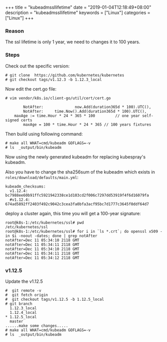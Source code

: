 +++
title = "kubeadmssllifetime"
date = "2019-01-04T12:18:49+08:00"
description = "kubeadmssllifetime"
keywords = ["Linux"]
categories = ["Linux"]
+++
### Reason
The ssl lifetime is only 1 year, we need to changes it to 100 years.    

### Steps
Check out the specific version:    

```
# git clone  https://github.com/kubernetes/kubernetes
# git checkout tags/v1.12.3 -b 1.12.3_local
```
Now edit the cert.go file:    

```
# vim vendor/k8s.io/client-go/util/cert/cert.go

		NotAfter:              now.Add(duration365d * 100).UTC(),
		NotAfter:     time.Now().Add(duration365d * 100).UTC(),
	maxAge := time.Hour * 24 * 365 * 100         // one year self-signed certs
		maxAge = 100 * time.Hour * 24 * 365 // 100 years fixtures
```
Then build using following command:    

```
# make all WHAT=cmd/kubeadm GOFLAGS=-v
# ls  _output/bin/kubeadm
```
Now using the newly generated kubeadm for replacing kubespray's kubeadm.    

Also you have to change the sha256sum of the kubeadm which exists in
`roles/download/defaults/main.yml`:    


```
kubeadm_checksums:
  v1.12.4: bc7988ee60b91ffc5921942338ce1d103cd2f006c7297dd53919f4f6d16079fa
  #v1.12.4: 674ad5892ff2403f492c9042c3cea3fa0bfa3acf95bc7d1777c3645f0ddf64d7
```
deploy a cluster again, this time you will get a 100-year signature:    

```
root@k8s-1:/etc/kubernetes/ssl# pwd
/etc/kubernetes/ssl
root@k8s-1:/etc/kubernetes/ssl# for i in `ls *.crt`; do openssl x509 -in $i -noout -dates; done | grep notAfter
notAfter=Dec 11 05:34:10 2118 GMT
notAfter=Dec 11 05:34:11 2118 GMT
notAfter=Dec 11 05:34:10 2118 GMT
notAfter=Dec 11 05:34:11 2118 GMT
notAfter=Dec 11 05:34:12 2118 GMT
```

### v1.12.5
Update the v1.12.5   

```
#  git remote -v
#  git fetch origin
#  git checkout tags/v1.12.5 -b 1.12.5_local
# git branch
  1.12.3_local
  1.12.4_local
* 1.12.5_local
  master
......make some changes.....
# make all WHAT=cmd/kubeadm GOFLAGS=-v
# ls  _output/bin/kubeadm

```
